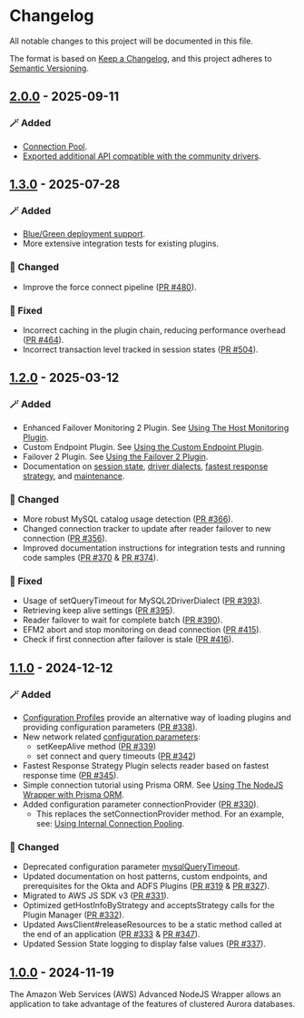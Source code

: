 # Changelog

All notable changes to this project will be documented in this file.

The format is based on [Keep a Changelog](https://keepachangelog.com/en/1.0.0/), and this project adheres to [Semantic Versioning](https://semver.org/#semantic-versioning-200).

## [2.0.0] - 2025-09-11

### :magic_wand: Added

- [Connection Pool](https://github.com/aws/aws-advanced-nodejs-wrapper/blob/main/docs/using-the-nodejs-wrapper/UsingTheConnectionPool.md).
- [Exported additional API compatible with the community drivers](https://github.com/aws/aws-advanced-nodejs-wrapper/blob/main/docs/using-the-nodejs-wrapper/UsingTheAwsClients.md).

## [1.3.0] - 2025-07-28

### :magic_wand: Added

- [Blue/Green deployment support](https://github.com/aws/aws-advanced-nodejs-wrapper/blob/main/docs/using-the-nodejs-wrapper/using-plugins/UsingTheBlueGreenPlugin.md#bluegreen-deployment-plugin).
- More extensive integration tests for existing plugins.

### :crab: Changed

- Improve the force connect pipeline ([PR #480](https://github.com/aws/aws-advanced-nodejs-wrapper/pull/480)).

### :bug: Fixed

- Incorrect caching in the plugin chain, reducing performance overhead ([PR #464](https://github.com/aws/aws-advanced-nodejs-wrapper/pull/464)).
- Incorrect transaction level tracked in session states ([PR #504](https://github.com/aws/aws-advanced-nodejs-wrapper/pull/504)).

## [1.2.0] - 2025-03-12

### :magic_wand: Added

- Enhanced Failover Monitoring 2 Plugin. See [Using The Host Monitoring Plugin](./docs/using-the-nodejs-wrapper/using-plugins/UsingTheHostMonitoringPlugin.md#host-monitoring-plugin-v2).
- Custom Endpoint Plugin. See [Using the Custom Endpoint Plugin](./docs/using-the-nodejs-wrapper/using-plugins/UsingTheCustomEndpointPlugin.md).
- Failover 2 Plugin. See [Using the Failover 2 Plugin](./docs/using-the-nodejs-wrapper/using-plugins/UsingTheFailover2Plugin.md).
- Documentation on [session state](./docs/using-the-nodejs-wrapper/SessionState.md), [driver dialects](./docs/using-the-nodejs-wrapper/DriverDialects.md), [fastest response strategy](./docs/using-the-nodejs-wrapper/using-plugins/UsingTheFastestResponseStrategyPlugin.md), and [maintenance](./MAINTENANCE.md).

### :crab: Changed

- More robust MySQL catalog usage detection ([PR #366](https://github.com/aws/aws-advanced-nodejs-wrapper/pull/366)).
- Changed connection tracker to update after reader failover to new connection ([PR #356](https://github.com/aws/aws-advanced-nodejs-wrapper/pull/356)).
- Improved documentation instructions for integration tests and running code samples ([PR #370](https://github.com/aws/aws-advanced-nodejs-wrapper/pull/370) & [PR #374](https://github.com/aws/aws-advanced-nodejs-wrapper/pull/374)).

### :bug: Fixed

- Usage of setQueryTimeout for MySQL2DriverDialect ([PR #393](https://github.com/aws/aws-advanced-nodejs-wrapper/pull/393)).
- Retrieving keep alive settings ([PR #395](https://github.com/aws/aws-advanced-nodejs-wrapper/pull/395)).
- Reader failover to wait for complete batch ([PR #390](https://github.com/aws/aws-advanced-nodejs-wrapper/pull/390)).
- EFM2 abort and stop monitoring on dead connection ([PR #415](https://github.com/aws/aws-advanced-nodejs-wrapper/pull/415)).
- Check if first connection after failover is stale ([PR #416](https://github.com/aws/aws-advanced-nodejs-wrapper/pull/416)).

## [1.1.0] - 2024-12-12

### :magic_wand: Added

- [Configuration Profiles](./docs/using-the-nodejs-wrapper/UsingTheNodejsWrapper.md#configuration-profiles) provide an alternative way of loading plugins and providing configuration parameters ([PR #338](https://github.com/aws/aws-advanced-nodejs-wrapper/pull/338)).
- New network related [configuration parameters](./docs/using-the-nodejs-wrapper/UsingTheNodejsWrapper.md#aws-advanced-nodejs-wrapper-parameters):
  - setKeepAlive method ([PR #339](https://github.com/aws/aws-advanced-nodejs-wrapper/pull/339))
  - set connect and query timeouts ([PR #342](https://github.com/aws/aws-advanced-nodejs-wrapper/pull/342))
- Fastest Response Strategy Plugin selects reader based on fastest response time ([PR #345](https://github.com/aws/aws-advanced-nodejs-wrapper/pull/345)).
- Simple connection tutorial using Prisma ORM. See [Using The NodeJS Wrapper with Prisma ORM](./examples/prisma_example/README.md).
- Added configuration parameter connectionProvider ([PR #330](https://github.com/aws/aws-advanced-nodejs-wrapper/pull/330)).
  - This replaces the setConnectionProvider method. For an example, see: [Using Internal Connection Pooling](./docs/using-the-nodejs-wrapper/using-plugins/UsingTheReadWriteSplittingPlugin.md/#internal-connection-pooling).

### :crab: Changed

- Deprecated configuration parameter [mysqlQueryTimeout](./docs/using-the-nodejs-wrapper/UsingTheNodejsWrapper.md#aws-advanced-nodejs-wrapper-parameters).
- Updated documentation on host patterns, custom endpoints, and prerequisites for the Okta and ADFS Plugins ([PR #319](https://github.com/aws/aws-advanced-nodejs-wrapper/pull/319) & [PR #327](https://github.com/aws/aws-advanced-nodejs-wrapper/pull/327)).
- Migrated to AWS JS SDK v3 ([PR #331](https://github.com/aws/aws-advanced-nodejs-wrapper/pull/331)).
- Optimized getHostInfoByStrategy and acceptsStrategy calls for the Plugin Manager ([PR #332](https://github.com/aws/aws-advanced-nodejs-wrapper/pull/332)).
- Updated AwsClient#releaseResources to be a static method called at the end of an application ([PR #333](https://github.com/aws/aws-advanced-nodejs-wrapper/pull/333) & [PR #347](https://github.com/aws/aws-advanced-nodejs-wrapper/pull/347)).
- Updated Session State logging to display false values ([PR #337](https://github.com/aws/aws-advanced-nodejs-wrapper/pull/337)).

## [1.0.0] - 2024-11-19

The Amazon Web Services (AWS) Advanced NodeJS Wrapper allows an application to take advantage of the features of clustered Aurora databases.

[2.0.0]: https://github.com/aws/aws-advanced-nodejs-wrapper/compare/1.3.0...2.0.0
[1.3.0]: https://github.com/aws/aws-advanced-nodejs-wrapper/compare/1.2.0...1.3.0
[1.2.0]: https://github.com/aws/aws-advanced-nodejs-wrapper/compare/1.1.0...1.2.0
[1.1.0]: https://github.com/aws/aws-advanced-nodejs-wrapper/compare/1.0.0...1.1.0
[1.0.0]: https://github.com/aws/aws-advanced-nodejs-wrapper/releases/tag/1.0.0
